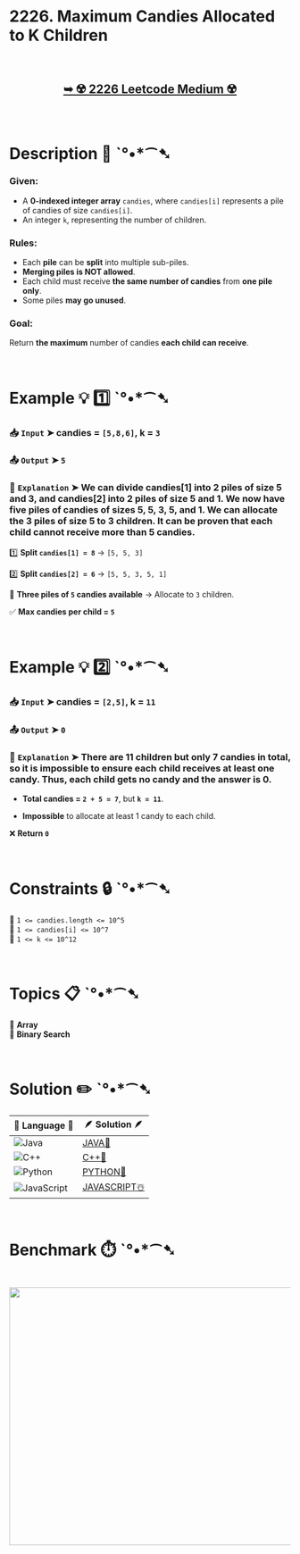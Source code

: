 # 2226. Maximum Candies Allocated to K Children

</br>

<h2 align="center"> 

<a href="https://leetcode.com/problems/maximum-candies-allocated-to-k-children/description/?envType=daily-question&envId=2025-03-14"><strong>➥ ☢️ 2226 Leetcode Medium ☢️ </strong></a>
</h2>

</br>

# Description 📜 ˋ°•*⁀➷

### Given:
- A **0-indexed integer array** `candies`, where `candies[i]` represents a pile of candies of size `candies[i]`.
- An integer `k`, representing the number of children.

### **Rules:**
- Each **pile** can be **split** into multiple sub-piles.
- **Merging piles is NOT allowed**.
- Each child must receive **the same number of candies** from **one pile only**.
- Some piles **may go unused**.

### **Goal**:
Return **the maximum** number of candies **each child can receive**.

</br>

# Example 💡 1️⃣ ˋ°•*⁀➷

  ### 📥 `Input` ➤ candies = `[5,8,6]`, k = `3`
  
  ### 📤 `Output` ➤ `5`

  ### 🔦 `Explanation` ➤ We can divide candies[1] into 2 piles of size 5 and 3, and candies[2] into 2 piles of size 5 and 1. We now have five piles of candies of sizes 5, 5, 3, 5, and 1. We can allocate the 3 piles of size 5 to 3 children. It can be proven that each child cannot receive more than 5 candies.

1️⃣ **Split `candies[1] = 8`** → `[5, 5, 3]`  

2️⃣ **Split `candies[2] = 6`** → `[5, 5, 3, 5, 1]`  

🎁 **Three piles of `5` candies available** → Allocate to `3` children.  

✅ **Max candies per child = `5`**

</br>

# Example 💡 2️⃣ ˋ°•*⁀➷

  ### 📥 `Input` ➤ candies = `[2,5]`, k = `11`
  
  ### 📤 `Output` ➤ `0`

  ### 🔦 `Explanation` ➤ There are 11 children but only 7 candies in total, so it is impossible to ensure each child receives at least one candy. Thus, each child gets no candy and the answer is 0.

- **Total candies = `2 + 5 = 7`**, but **`k = 11`**.

- **Impossible** to allocate at least 1 candy to each child.  

❌ **Return `0`**

</br>

# Constraints 🔒 ˋ°•*⁀➷

🔹 `1 <= candies.length <= 10^5` </br>
🔹 `1 <= candies[i] <= 10^7` </br>
🔹 `1 <= k <= 10^12` </br>

</br>

# Topics 📋 ˋ°•*⁀➷

🔸 **Array**  </br>
🔸 **Binary Search**  </br>

</br>

# Solution ✏️ ˋ°•*⁀➷

| 📒 Language 📒  | 🪶 Solution 🪶 |
| ------------- | ------------- |
|  ![Java](https://img.shields.io/badge/java-%23ED8B00.svg?style=for-the-badge&logo=openjdk&logoColor=white)  | [JAVA🍁](https://github.com/Prakhar-002/LEETCODE/blob/main/%F0%9F%8D%84%20Daily%20Challenge%202025%20%F0%9F%8D%B3/%F0%9F%94%AC%20Examine%20Thoroughly%20%F0%9F%A7%AC/03%20Mar%20%F0%9F%8C%BC/14%20-%2003%20-%202025%20---%202226.%20Maximum%20Candies%20Allocated%20to%20K%20Children%20%E2%98%83%EF%B8%8F%20%F0%9F%8D%81%20%F0%9F%8D%B0%20%F0%9F%8E%B2/%F0%9F%8D%81JAVA%20-%202226.%20Maximum%20Candies%20Allocated%20to%20K%20Children.java) |
|  ![C++](https://img.shields.io/badge/c++-%2300599C.svg?style=for-the-badge&logo=c%2B%2B&logoColor=white)  | [C++🎲](https://github.com/Prakhar-002/LEETCODE/blob/main/%F0%9F%8D%84%20Daily%20Challenge%202025%20%F0%9F%8D%B3/%F0%9F%94%AC%20Examine%20Thoroughly%20%F0%9F%A7%AC/03%20Mar%20%F0%9F%8C%BC/14%20-%2003%20-%202025%20---%202226.%20Maximum%20Candies%20Allocated%20to%20K%20Children%20%E2%98%83%EF%B8%8F%20%F0%9F%8D%81%20%F0%9F%8D%B0%20%F0%9F%8E%B2/%F0%9F%8E%B2CPP%20-%202226.%20Maximum%20Candies%20Allocated%20to%20K%20Children.cpp)  |
|  ![Python](https://img.shields.io/badge/python-3670A0?style=for-the-badge&logo=python&logoColor=ffdd54)    | [PYTHON🍰](https://github.com/Prakhar-002/LEETCODE/blob/main/%F0%9F%8D%84%20Daily%20Challenge%202025%20%F0%9F%8D%B3/%F0%9F%94%AC%20Examine%20Thoroughly%20%F0%9F%A7%AC/03%20Mar%20%F0%9F%8C%BC/14%20-%2003%20-%202025%20---%202226.%20Maximum%20Candies%20Allocated%20to%20K%20Children%20%E2%98%83%EF%B8%8F%20%F0%9F%8D%81%20%F0%9F%8D%B0%20%F0%9F%8E%B2/%F0%9F%8D%B0PYTHON%20-%202226.%20Maximum%20Candies%20Allocated%20to%20K%20Children.py) |
| ![JavaScript](https://img.shields.io/badge/javascript-%23323330.svg?style=for-the-badge&logo=javascript&logoColor=%23F7DF1E)   | [JAVASCRIPT☃️](https://github.com/Prakhar-002/LEETCODE/blob/main/%F0%9F%8D%84%20Daily%20Challenge%202025%20%F0%9F%8D%B3/%F0%9F%94%AC%20Examine%20Thoroughly%20%F0%9F%A7%AC/03%20Mar%20%F0%9F%8C%BC/14%20-%2003%20-%202025%20---%202226.%20Maximum%20Candies%20Allocated%20to%20K%20Children%20%E2%98%83%EF%B8%8F%20%F0%9F%8D%81%20%F0%9F%8D%B0%20%F0%9F%8E%B2/%E2%98%83%EF%B8%8FJAVASCRIPT%20-%202226.%20Maximum%20Candies%20Allocated%20to%20K%20Children.js) |

</br>

# Benchmark ⏱️ ˋ°•*⁀➷

<h1  align="center" >

<img src ="" width = "700px" height="462px" />

</h1>
